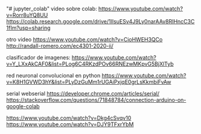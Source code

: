 "# jupyter_colab" 
video sobre colab:   https://www.youtube.com/watch?v=Rorr8uYQ8UU
https://colab.research.google.com/drive/1IlsuESv4J9Ly0narAAv8RIHncC3C1fIm?usp=sharing

otro video
https://www.youtube.com/watch?v=CioHWEH3QCo
http://randall-romero.com/ec4301-2020-ii/  


clasificador de imagenes:
https://www.youtube.com/watch?v=Y_LXxAkCAF0&list=PLog6C4RKzdPOv66RNEzwMKpvG5BjXlTyb 


red neuronal convolucional en python
https://www.youtube.com/watch?v=K8H1GVWD3hY&list=PLyDzGuMm1rUGAiPxjqE0grLsKkmbiFvAw

serial webserial
https://developer.chrome.com/articles/serial/
https://stackoverflow.com/questions/71848784/connection-arduino-on-google-colab

https://www.youtube.com/watch?v=Dkg4cSvqv10
https://www.youtube.com/watch?v=DJY9TFxrYbM



